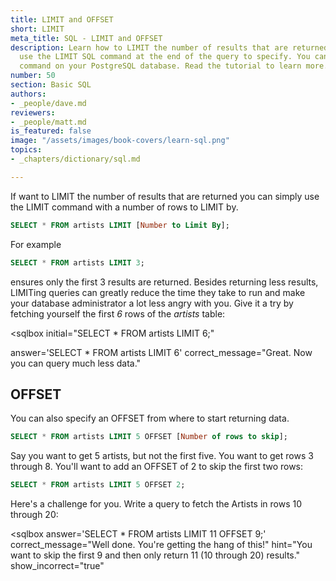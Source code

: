 ```yaml
---
title: LIMIT and OFFSET
short: LIMIT
meta_title: SQL - LIMIT and OFFSET
description: Learn how to LIMIT the number of results that are returned you can simply
  use the LIMIT SQL command at the end of the query to specify. You can use the LIMIT
  command on your PostgreSQL database. Read the tutorial to learn more.
number: 50
section: Basic SQL
authors:
- _people/dave.md
reviewers:
- _people/matt.md
is_featured: false
image: "/assets/images/book-covers/learn-sql.png"
topics:
- _chapters/dictionary/sql.md

---
```

If want to LIMIT the number of results that are returned you can simply use the LIMIT command with a number of rows to LIMIT by.

```sql
SELECT * FROM artists LIMIT [Number to Limit By];
```

For example

```sql
SELECT * FROM artists LIMIT 3;
```

ensures only the first 3 results are returned.  Besides returning less results, LIMITing queries can greatly reduce the time they take to run and make your database administrator a lot less angry with you.  Give it a try by fetching yourself the first _6_ rows of the _artists_ table:

<sqlbox initial="SELECT * FROM artists LIMIT 6;"

answer='SELECT * FROM artists LIMIT 6'
correct_message="Great. Now you can query much less data."

> </sqlbox>

## OFFSET

You can also specify an OFFSET from where to start returning data.

```sql
SELECT * FROM artists LIMIT 5 OFFSET [Number of rows to skip];
```

Say you want to get 5 artists, but not the first five. You want to get rows 3 through 8.  You'll want to add an OFFSET of 2 to skip the first two rows:

```sql
SELECT * FROM artists LIMIT 5 OFFSET 2;
```

Here's a challenge for you.  Write a query to fetch the Artists in rows 10 through 20:

<sqlbox
answer='SELECT * FROM artists LIMIT 11 OFFSET 9;'
correct_message="Well done.  You're getting the hang of this!"
hint="You want to skip the first 9 and then only return 11 (10 through 20) results."
show_incorrect="true"

> </sqlbox>